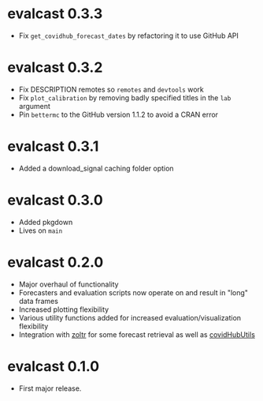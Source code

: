 # evalcast 0.3.3

- Fix `get_covidhub_forecast_dates` by refactoring it to use GitHub API

# evalcast 0.3.2

- Fix DESCRIPTION remotes so `remotes` and `devtools` work
- Fix `plot_calibration` by removing badly specified titles in the `lab` argument
- Pin `bettermc` to the GitHub version 1.1.2 to avoid a CRAN error

# evalcast 0.3.1

- Added a download_signal caching folder option

# evalcast 0.3.0

- Added pkgdown
- Lives on `main`

# evalcast 0.2.0

- Major overhaul of functionality
- Forecasters and evaluation scripts now operate on and result in "long" data
frames
- Increased plotting flexibility
- Various utility functions added for increased evaluation/visualization
flexibility
- Integration with [zoltr](https://docs.zoltardata.com/zoltr/) for some forecast
retrieval as well as [covidHubUtils](https://github.com/reichlab/covidHubUtils)


# evalcast 0.1.0

- First major release.
